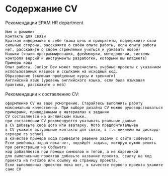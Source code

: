# Содержание CV

Рекомендации EPAM HR department

    Имя и фамилия
    Контакты для связи
    Краткая информация о себе (ваша цель и приоритеты, подчеркните свои сильные стороны, расскажите о своём опыте работы, если опыта работы нет, расскажите о своём стремлении учиться и узнавать новое)
    Навыки (языки программирования, фреймворки, методологии, системы контроля версий и инструменты разработки, которыми вы владеете)
    Примеры кода
    Опыт работы. Junior Dev может перечислить учебные проекты с указанием использованных навыков и ссылками на исходный код.
    Образование (включая пройденные курсы и тренинги)
    Английский язык (уровень английского языка, если была языковая практика, расскажите о ней)

Рекомендации к составлению CV:

    оформление CV на ваше усмотрение. Старайтесь выполнить работу максимально качественно. При выборе дизайна CV можно руководствоваться примерами, приведёнными в материалах к заданию
    CV составляется на английском языке.
    при составлении CV рекомендуется указывать реальные данные
    в CV добавьте своё фото или аватарку. Фото предпочтительнее
    в CV укажите актуальные контакты для связи, в т.ч никнейм на дискорд-сервере rs school
    в качестве примера кода приведите решение задачи с сайта Codewars.
    Если решённых задач пока нет, подойдёт задача, которую нужно решить при регистрации на Codewars
    код добавляется при помощи символов и тегов, а не картинкой
    для выполненных проектов добавьте название проекта, ссылку на код проекта на гитхабе или ссылку на страницу проекта.
    Если выполненных проектов пока нет, в качестве первого проекта укажите само CV
